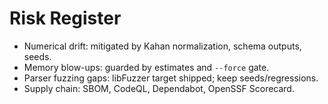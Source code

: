 
# Risk Register
- Numerical drift: mitigated by Kahan normalization, schema outputs, seeds.
- Memory blow-ups: guarded by estimates and `--force` gate.
- Parser fuzzing gaps: libFuzzer target shipped; keep seeds/regressions.
- Supply chain: SBOM, CodeQL, Dependabot, OpenSSF Scorecard.
